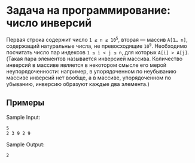 # Задача на программирование: число инверсий

Первая строка содержит число <code>1&nbsp;≤&nbsp;n&nbsp;≤&nbsp;10<sup>5</sup></code>, вторая — массив <code>A[1…&nbsp;n]</code>, содержащий натуральные числа, не превосходящие <code>10<sup>9</sup></code>. Необходимо посчитать число пар индексов <code>1&nbsp;≤&nbsp;i&nbsp;<&nbsp;j&nbsp;≤&nbsp;n</code>, для которых <code>A[i]&nbsp;>&nbsp;A[j]</code>. (Такая пара элементов называется инверсией массива. Количество инверсий в массиве является в некотором смысле его мерой неупорядоченности: например, в упорядоченном по неубыванию массиве инверсий нет вообще, а в массиве, упорядоченном по убыванию, инверсию образуют каждые два элемента.)

## Примеры

Sample Input:

```
5
2 3 9 2 9
```

Sample Output:

```
2
```

